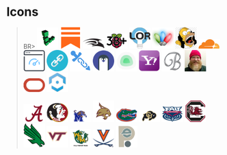 # Icons

>BR>
<img src="png/linode2.png" alt="linode" width="50"> <img src="png/substack.png" alt="substack" width="50"> <img src="png/falcon.jpg" alt="falcon" width="50"> <img src="png/Raspberry_Pi_3B+.png" alt="pi3b+" width="50"> <img src="png/lor.jpg" alt="lor" width="50"> <img src="png/espartstick.png" alt="espartstick" width="50"> <img src="png/homersimpson.png" alt="homersimpson" width="50"> <img src="png/cloudflare.png" alt="cloudflare" width="50"> <img src="png/speedtest-tracker-icon.png" alt="Speedtest-Tracker" width="50"> <img src="png/yourls.png" alt="Yourls" width="50"> <img src="png/shlink.png" alt="Shlink" width="50"> <img src="png/pingvinshare.png" alt="Pingvin Share" width="50"> <img src="png/uptimekuma.png" alt="Uptime Kuma" width="50"> <img src="png/yahoo.png" alt="Yahoo" width="50"> <img src="png/b.png" alt="B" width="50"> <img src="png/Yukon-Cornelius.png" alt="Yukon Cornelius" width="50"> <img src="png/oracle.png" alt="Oracle" width="50"> <img src="png/amcrest.png" alt="amcrest" width="50"> 
<BR><BR>
<img src="png/Alabama.png" alt="alabama" width="50"> <img src="png/FSU.png" alt="FSU" width="50"> <img src="png/Memphis.png" alt="Memphis" width="50"> <img src="png/txst.png" alt="Texas State" width="50"> <img src="png/uf.png" alt="Florida" width="50"> <img src="png/cu.png" alt="Colorado" width="50"> <img src="png/fau.png" alt="FAU" width="50"> <img src="png/sc.png" alt="S Carolina" width="50"> <img src="png/unt.png" alt="UNT" width="50"> <img src="png/vt.png" alt="VT" width="50"> <img src="png/wm.png" alt="WM" width="50"> <img src="png/UVA.png" alt="WM" width="50"> <img src="png/tpe.png" alt="WM" width="50">
